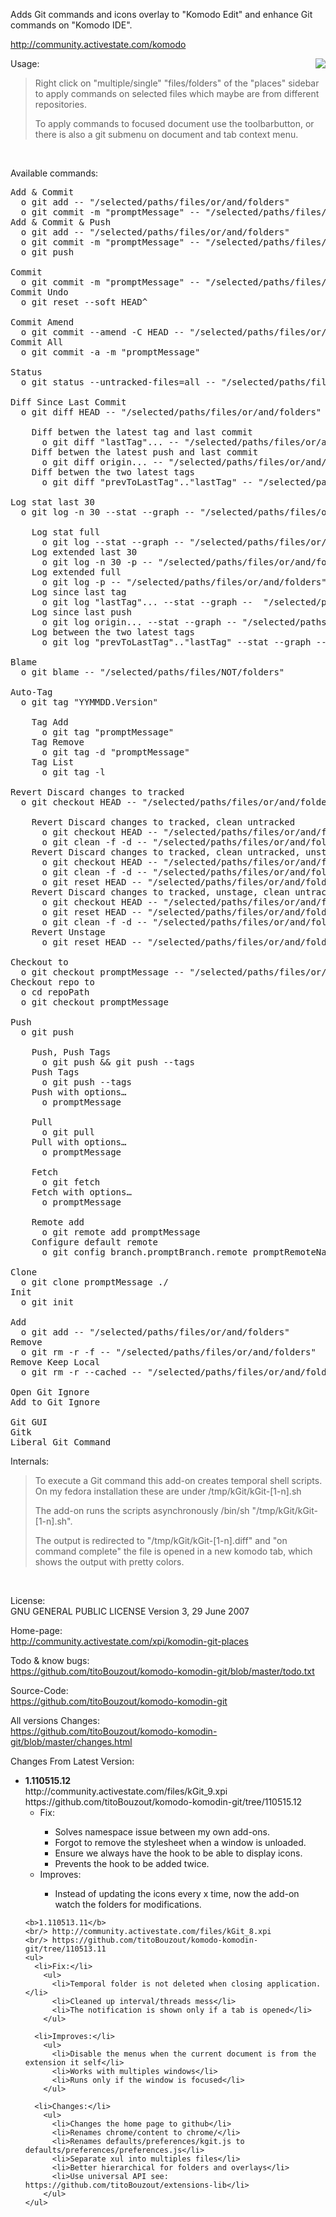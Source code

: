 Adds Git commands and icons overlay to "Komodo Edit" and enhance Git commands on "Komodo IDE".

http://community.activestate.com/komodo

<img src="http://dl.dropbox.com/u/9303546/komodo/kGit/screenshot.png" style="float:right"/>

Usage:

<blockquote>
Right click on "multiple/single" "files/folders" of the "places" sidebar to apply commands on selected files which maybe are from different repositories.

To apply commands to focused document use the toolbarbutton, or there is also a git submenu on document and tab context menu.

</blockquote><br/>

Available commands:
<pre>
Add & Commit
  o git add -- "/selected/paths/files/or/and/folders"
  o git commit -m "promptMessage" -- "/selected/paths/files/or/and/folders"
Add & Commit & Push
  o git add -- "/selected/paths/files/or/and/folders"
  o git commit -m "promptMessage" -- "/selected/paths/files/or/and/folders" 
  o git push

Commit
  o git commit -m "promptMessage" -- "/selected/paths/files/or/and/folders"
Commit Undo
  o git reset --soft HEAD^

Commit Amend
  o git commit --amend -C HEAD -- "/selected/paths/files/or/and/folders"
Commit All
  o git commit -a -m "promptMessage"

Status
  o git status --untracked-files=all -- "/selected/paths/files/or/and/folders"

Diff Since Last Commit
  o git diff HEAD -- "/selected/paths/files/or/and/folders"
  
	Diff betwen the latest tag and last commit
	  o git diff "lastTag"... -- "/selected/paths/files/or/and/folders"
	Diff betwen the latest push and last commit
	  o git diff origin... -- "/selected/paths/files/or/and/folders"
	Diff betwen the two latest tags
	  o git diff "prevToLastTag".."lastTag" -- "/selected/paths/files/or/and/folders"

Log stat last 30
  o git log -n 30 --stat --graph -- "/selected/paths/files/or/and/folders"
  
	Log stat full
	  o git log --stat --graph -- "/selected/paths/files/or/and/folders"
	Log extended last 30
	  o git log -n 30 -p -- "/selected/paths/files/or/and/folders"
	Log extended full
	  o git log -p -- "/selected/paths/files/or/and/folders"
	Log since last tag
	  o git log "lastTag"... --stat --graph --  "/selected/paths/files/or/and/folders"
	Log since last push
	  o git log origin... --stat --graph -- "/selected/paths/files/or/and/folders"
	Log between the two latest tags
	  o git log "prevToLastTag".."lastTag" --stat --graph -- "/selected/paths/files/or/and/folders"

Blame
  o git blame -- "/selected/paths/files/NOT/folders"

Auto-Tag
  o git tag "YYMMDD.Version"
  
	Tag Add
	  o git tag "promptMessage"
	Tag Remove
	  o git tag -d "promptMessage"
	Tag List
	  o git tag -l

Revert Discard changes to tracked
  o git checkout HEAD -- "/selected/paths/files/or/and/folders"
  
	Revert Discard changes to tracked, clean untracked
	  o git checkout HEAD -- "/selected/paths/files/or/and/folders"
	  o git clean -f -d -- "/selected/paths/files/or/and/folders"
	Revert Discard changes to tracked, clean untracked, unstage
	  o git checkout HEAD -- "/selected/paths/files/or/and/folders"
	  o git clean -f -d -- "/selected/paths/files/or/and/folders"
	  o git reset HEAD -- "/selected/paths/files/or/and/folders"
	Revert Discard changes to tracked, unstage, clean untracked
	  o git checkout HEAD -- "/selected/paths/files/or/and/folders"
	  o git reset HEAD -- "/selected/paths/files/or/and/folders"
	  o git clean -f -d -- "/selected/paths/files/or/and/folders"
	Revert Unstage
	  o git reset HEAD -- "/selected/paths/files/or/and/folders"

Checkout to
  o git checkout promptMessage -- "/selected/paths/files/or/and/folders"
Checkout repo to
  o cd repoPath
  o git checkout promptMessage

Push
  o git push
  
	Push, Push Tags
	  o git push && git push --tags 
	Push Tags
	  o git push --tags 
	Push with options…
	  o promptMessage
	
	Pull
	  o git pull
	Pull with options…
	  o promptMessage
	
	Fetch
	  o git fetch
	Fetch with options…
	  o promptMessage 
	
	Remote add
	  o git remote add promptMessage
	Configure default remote
	  o git config branch.promptBranch.remote promptRemoteName

Clone
  o git clone promptMessage ./
Init
  o git init

Add
  o git add -- "/selected/paths/files/or/and/folders"
Remove
  o git rm -r -f -- "/selected/paths/files/or/and/folders"
Remove Keep Local
  o git rm -r --cached -- "/selected/paths/files/or/and/folders"

Open Git Ignore
Add to Git Ignore

Git GUI
Gitk
Liberal Git Command
</pre>

Internals:
<blockquote>
To execute a Git command this add-on creates temporal shell scripts. On my fedora installation these are under /tmp/kGit/kGit-[1-n].sh

The add-on runs the scripts asynchronously /bin/sh "/tmp/kGit/kGit-[1-n].sh".

The output is redirected to "/tmp/kGit/kGit-[1-n].diff" and "on command complete" the file is opened in a new komodo tab, which shows the output with pretty colors.
</blockquote><br/>

License:<br/>
GNU GENERAL PUBLIC LICENSE Version 3, 29 June 2007

Home-page:<br/>
http://community.activestate.com/xpi/komodin-git-places

Todo & know bugs:<br/>
https://github.com/titoBouzout/komodo-komodin-git/blob/master/todo.txt

Source-Code:<br/>
https://github.com/titoBouzout/komodo-komodin-git

All versions Changes:<br/>
https://github.com/titoBouzout/komodo-komodin-git/blob/master/changes.html

Changes From Latest Version:

<ul>


  <li>
	<b>1.110515.12</b>
	<br/> http://community.activestate.com/files/kGit_9.xpi
	<br/> https://github.com/titoBouzout/komodo-komodin-git/tree/110515.12
	<ul>
	  <li>Fix:</li>
	  <ul>
		<li>Solves namespace issue between my own add-ons.</li>
		<li>Forgot to remove the stylesheet when a window is unloaded.</li>
		<li>Ensure we always have the hook to be able to display icons.</li>
		<li>Prevents the hook to be added twice.</li>
	  </ul>
	  <li>Improves:</li>
	  <ul>
		<li>Instead of updating the icons every x time, now the add-on watch the folders for modifications.</li>
	  </ul>
	</ul>
  </li>

	<b>1.110513.11</b>
	<br/> http://community.activestate.com/files/kGit_8.xpi
	<br/> https://github.com/titoBouzout/komodo-komodin-git/tree/110513.11
	<ul>
	  <li>Fix:</li>
		<ul>
		  <li>Temporal folder is not deleted when closing application.</li>
		  <li>Cleaned up interval/threads mess</li>
		  <li>The notification is shown only if a tab is opened</li>
		</ul>

	  <li>Improves:</li>
		<ul>
		  <li>Disable the menus when the current document is from the extension it self</li>
		  <li>Works with multiples windows</li>
		  <li>Runs only if the window is focused</li>
		</ul>

	  <li>Changes:</li>
		<ul>
		  <li>Changes the home page to github</li>
		  <li>Renames chrome/content to chrome/</li>
		  <li>Renames defaults/preferences/kgit.js to defaults/preferences/preferences.js</li>
		  <li>Separate xul into multiples files</li>
		  <li>Better hierarchical for folders and overlays</li>
		  <li>Use universal API see: https://github.com/titoBouzout/extensions-lib</li>
		</ul>
	</ul>

</ul>
